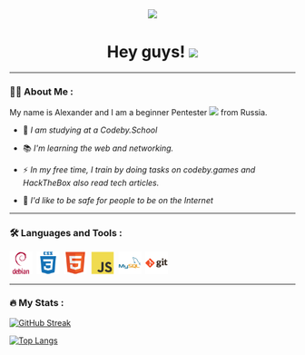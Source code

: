 <div id="header" align="center">
  <img src="https://media.giphy.com/media/M9gbBd9nbDrOTu1Mqx/giphy.gif" width="100" />
</div>


 <div align="center"><h1>
  Hey guys!
  <img  src="https://media.giphy.com/media/3LwMA6XCY1V6GGpkTf/giphy.gif" width="30px"/>
</h1></div>



---

### :man_technologist: About Me :

My name is Alexander and I am a beginner Pentester <img src="https://media.giphy.com/media/WUlplcMpOCEmTGBtBW/giphy.gif" width="35"> from Russia.

- :telescope: _I am studying at a Codeby.School_

- :books: _I'm learning the web and networking._

- :zap: _In my free time, I train by doing tasks on codeby.games and HackTheBox also read tech articles._

- :star2: _I'd like  to be safe for people to be on the Internet_

---

### :hammer_and_wrench: Languages and Tools :

<div>
 <img src="https://github.com/devicons/devicon/blob/master/icons/debian/debian-plain-wordmark.svg"  title="Debian" alt="Debian" width="40" height="40"/>&nbsp;
<img src="https://github.com/devicons/devicon/blob/master/icons/css3/css3-plain-wordmark.svg"  title="CSS3" alt="CSS" width="40" height="40"/>&nbsp;
<img src="https://github.com/devicons/devicon/blob/master/icons/html5/html5-original.svg" title="HTML5" alt="HTML" width="40" height="40"/>&nbsp;
<img src="https://github.com/devicons/devicon/blob/master/icons/javascript/javascript-original.svg" title="JavaScript" alt="JavaScript" width="40" height="40"/>&nbsp;
<img src="https://github.com/devicons/devicon/blob/master/icons/mysql/mysql-original-wordmark.svg" title="MySQL"  alt="MySQL" width="40" height="40"/>&nbsp;
<img src="https://github.com/devicons/devicon/blob/master/icons/git/git-original-wordmark.svg" title="Git" \*\*alt="Git" width="40" height="40"/>
</div>

---

### :fire: My Stats :

[![GitHub Streak](http://github-readme-streak-stats.herokuapp.com?user=inflictx&theme=dark)](https://git.io/streak-stats)

[![Top Langs](https://github-readme-stats.vercel.app/api/top-langs/?username=inflictx&layout=compact&theme=vision-friendly-dark)](https://github.com/anuraghazra/github-readme-stats)
